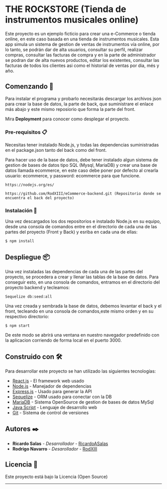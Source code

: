 # THE ROCKSTORE (Tienda de instrumentos musicales online)

Este proyecto es un ejemplo ficticio para crear una e-Commerce o tienda online, en este caso basada en una tienda de
instrumentos musicales. Esta app simula un sistema de gestion de ventas de instrumentos vía online, por lo tanto, se podrán dar de alta usuarios, consultar su perfil, realizar compras, consultar las facturas de compra y en la parte de administrador se podran dar de alta nuevos productos, editar los existentes, consultar las facturas de todos los clientes asi como el historial de ventas por dia, més y año.

## Comenzando 🚀

Para instalar el programa y probarlo necesitarás descargar los archivos json para crear la base de datos, la parte de 
back, que suministrare el enlace más abajo y este mismo reposiorio que forma la parte del front.

Mira **Deployment** para conocer como desplegar el proyecto.

### Pre-requisitos 📋

Necesitas tener instalado Node.js, y todas las dependencias suministradas en el package.json tanto del back como del front.

Para hacer uso de la base de datos, debe tener instalado algun sistema de gestion de bases de datos tipo SQL (Mysql, MariaDB) y crear una base de datos llamada ecommerce, en este caso debe poner por defecto al crearla usuario: ecommerce,
y password: ecommerce para que funcione.

```
https://nodejs.org/es/

```
```
https://github.com/RodXIII/eCommerce-backend.git (Repositorio donde se encuentra el back del proyecto)
```

### Instalación 🔧

Una vez descargados los dos repositorios e instalado Node.js en su equipo, desde una consola de comandos entre en el 
directorio de cada una de las partes del proyecto (Front y Back) y esriba en cada una de ellas:


```
$ npm install
```


## Despliegue 📦

Una vez instaladas las dependencias de cada una de las partes del proyecto, se procedera a crear y llenar las tablas 
de la base de datos. Para conseguir esto, en una consola de comandos, entramos en el directorio del proyecto backend 
y tecleamos: 

```
Sequelize db:seed:all
```
Una vez creada y sembrada la base de datos, debemos levantar el back y el front, tecleando en una consola de comandos,este mismo orden y en su respectivo directorio:

```
$ npm start
```

De este modo se abrirá una ventana en nuestro navegador predefinido con la aplicacion corriendo de forma local en el puerto 3000.

## Construido con 🛠️

Para desarrollar este proyecto se han utilizado las siguientes tecnologías:

* [React.js](https://es.reactjs.org/) - El framework web usado
* [Node.js](https://nodejs.org/es/) - Manejador de dependencias
* [Express.js](https://expressjs.com/es/) - Usado para generar la API
* [Sequelize](https://sequelize.org/) - ORM usado para conectar con la DB
* [MariaDB](https://go.mariadb.com/) - Sistema OpenSource de gestion de bases de datos MySql
* [Java Script](https://www.javascript.com/) - Lenguaje de desarrollo web
* [Git](https://git-scm.com/) - Sistema de control de versiones

## Autores ✒️

* **Ricardo Salas** - *Desarrollador* - [RicardoASalas](https://github.com/RicardoASalas)
* **Rodrigo Navarro** - *Desarollador* - [RodXIII](https://github.com/RodXIII)

## Licencia 📄

Este proyecto está bajo la Licencia (Open Source) 

---